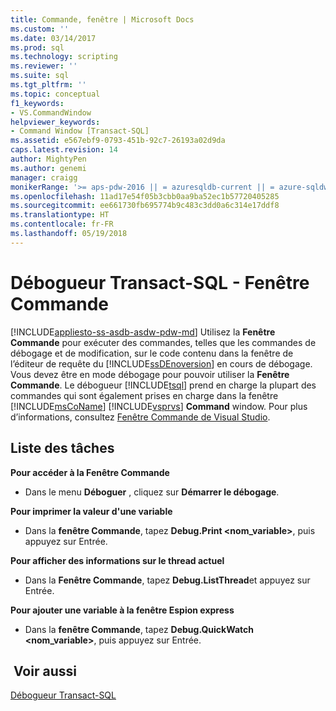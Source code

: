 ```yaml
---
title: Commande, fenêtre | Microsoft Docs
ms.custom: ''
ms.date: 03/14/2017
ms.prod: sql
ms.technology: scripting
ms.reviewer: ''
ms.suite: sql
ms.tgt_pltfrm: ''
ms.topic: conceptual
f1_keywords:
- VS.CommandWindow
helpviewer_keywords:
- Command Window [Transact-SQL]
ms.assetid: e567ebf9-0793-451b-92c7-26193a02d9da
caps.latest.revision: 14
author: MightyPen
ms.author: genemi
manager: craigg
monikerRange: '>= aps-pdw-2016 || = azuresqldb-current || = azure-sqldw-latest || >= sql-server-2016 || = sqlallproducts-allversions'
ms.openlocfilehash: 11ad17e54f05b3cbb0aa9ba52ec1b57720405285
ms.sourcegitcommit: ee661730fb695774b9c483c3dd0a6c314e17ddf8
ms.translationtype: HT
ms.contentlocale: fr-FR
ms.lasthandoff: 05/19/2018
---
```

# <a name="transact-sql-debugger---command-window"></a>Débogueur Transact-SQL - Fenêtre Commande
[!INCLUDE[appliesto-ss-asdb-asdw-pdw-md](../../includes/appliesto-ss-asdb-asdw-pdw-md.md)]
  Utilisez la **Fenêtre Commande** pour exécuter des commandes, telles que les commandes de débogage et de modification, sur le code contenu dans la fenêtre de l’éditeur de requête du [!INCLUDE[ssDEnoversion](../../includes/ssdenoversion-md.md)] en cours de débogage. Vous devez être en mode débogage pour pouvoir utiliser la **Fenêtre Commande**. Le débogueur [!INCLUDE[tsql](../../includes/tsql-md.md)] prend en charge la plupart des commandes qui sont également prises en charge dans la fenêtre [!INCLUDE[msCoName](../../includes/msconame-md.md)] [!INCLUDE[vsprvs](../../includes/vsprvs-md.md)] **Command** window. Pour plus d’informations, consultez [Fenêtre Commande de Visual Studio](http://go.microsoft.com/fwlink/?LinkId=112007).  
  
## <a name="task-list"></a>Liste des tâches  
 **Pour accéder à la Fenêtre Commande**  
  
-   Dans le menu **Déboguer** , cliquez sur **Démarrer le débogage**.  
  
 **Pour imprimer la valeur d'une variable**  
  
-   Dans la **fenêtre Commande**, tapez **Debug.Print \<nom_variable>**, puis appuyez sur Entrée.  
  
 **Pour afficher des informations sur le thread actuel**  
  
-   Dans la **Fenêtre Commande**, tapez **Debug.ListThread**et appuyez sur Entrée.  
  
 **Pour ajouter une variable à la fenêtre Espion express**  
  
-   Dans la **fenêtre Commande**, tapez **Debug.QuickWatch \<nom_variable>**, puis appuyez sur Entrée.  
  
## <a name="see-also"></a> Voir aussi  
 [Débogueur Transact-SQL](../../relational-databases/scripting/transact-sql-debugger.md)  
  
  
